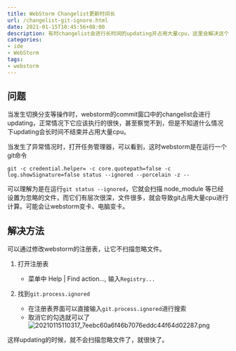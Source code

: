 ```yaml
---
title: WebStorm Changelist更新时间长
url: /changelist-git-ignore.html
date: 2021-01-15T10:45:56+08:00
description: 有时changelist会进行长时间的updating并占用大量cpu，这里会解决这个问题
categories:
- ide
- WebStorm 
tags:
- webstorm
---
```


## 问题
当发生切换分支等操作时，webstorm的commit窗口中的changelist会进行updating，正常情况下它应该执行的很快，甚至察觉不到，但是不知道什么情况下updating会长时间不结束并占用大量cpu。

当发生了异常情况时，打开任务管理器，可以看到，这时webstorm是在运行一个git命令
```
git -c credential.helper= -c core.quotepath=false -c log.showSignature=false status --ignored --porcelain -z --
```
可以理解为是在运行`git status --ignored`，它就会扫描 node_module 等已经设置为忽略的文件，而它们有层次很深，文件很多，就会导致git占用大量cpu进行计算。可能会让webstorm变卡、电脑变卡。

## 解决方法

可以通过修改webstorm的注册表，让它不扫描忽略文件。

1. 打开注册表
    - 菜单中 Help | Find action..., 输入`Registry...`

2. 找到`git.process.ignored`
    - 在注册表界面可以直接输入`git.process.ignored`进行搜索
    - 取消它的勾选就可以了
![20210115110317_7eebc60a6f46b7076eddc44f64d02287.png](https://hugo-1256216240.cos.ap-chengdu.myqcloud.com/20210115110317_7eebc60a6f46b7076eddc44f64d02287.png)

这样updating的时候，就不会扫描忽略文件了，就很快了。